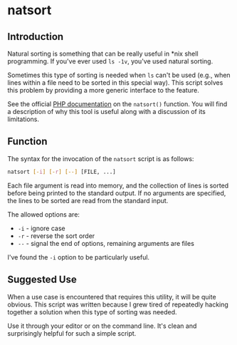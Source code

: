 # natsort

## Introduction

Natural sorting is something that can be really useful in \*nix shell
programming.  If you've ever used `ls -1v`, you've used natural sorting.

Sometimes this type of sorting is needed when `ls` can't be used (e.g., when
lines within a file need to be sorted in this special way).  This script
solves this problem by providing a more generic interface to the feature.

See the official [PHP documentation](https://secure.php.net/manual/en/function.natsort.php)
on the `natsort()` function.  You will find a description of why this tool
is useful along with a discussion of its limitations.

## Function

The syntax for the invocation of the `natsort` script is as follows:

```bash
natsort [-i] [-r] [--] [FILE, ...]
```

Each file argument is read into memory, and the collection of lines is
sorted before being printed to the standard output.  If no arguments are
specified, the lines to be sorted are read from the standard input.

The allowed options are:

* `-i` - ignore case
* `-r` - reverse the sort order
* `--` - signal the end of options, remaining arguments are files

I've found the `-i` option to be particularly useful.

## Suggested Use

When a use case is encountered that requires this utility, it will be quite
obvious.  This script was written because I grew tired of repeatedly hacking
together a solution when this type of sorting was needed.

Use it through your editor or on the command line.  It's clean and
surprisingly helpful for such a simple script.
